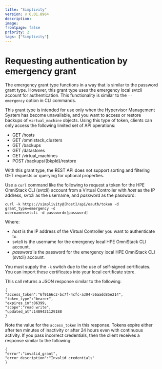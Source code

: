 ```yaml
---
title: "Simplivity"
version: v 6.01.8964
description:
image: 
frontpage: false
priority: 2
tags: ["Simplivity"]
---
```


Requesting authentication by emergency grant
============================================

The emergency grant type functions in a way that is similar to the password grant type. However, this grant type uses the emergency local svtcli account for authentication. This functionality is similar to the `--emergency` option in CLI commands.

This grant type is intended for use only when the Hypervisor Management System has become unavailable, and you want to access or restore backups of `virtual_machine` objects. Using this type of token, clients can only access the following limited set of API operations:

- GET /hosts
- GET /omnistack_clusters
- GET /backups
- GET /datastores
- GET /virtual_machines
- POST /backups/{bkpId}/restore

With this grant type, the REST API does not support sorting and filtering GET requests or querying for optional properties.

Use a `curl` command like the following to request a token for the HPE OmniStack CLI (svtcli) account from a Virtual Controller with *host* as the IP address, svtcli as the username, and *password* as the password:

```
curl -k https://simplivity@[host]/api/oauth/token -d grant_type=emergency -d
username=svtcli -d password=[password]
```

Where:

- *host* is the IP address of the Virtual Controller you want to authenticate to.
- svtcli is the username for the emergency local HPE OmniStack CLI account.
- *password* is the password for the emergency local HPE OmniStack CLI (svtcli) account.

You must supply the `-k` switch due to the use of self-signed certificates. You can import these certificates into your local certificate store.

This call returns a JSON response similar to the following:

```
{
"access_token":"6f9166c2-bc7f-4cfc-a304-56aadd85e214",
"token_type":"bearer",
"expires_in":86399,
"scope":"read write",
"updated_at":1489421129188
}
```

Note the value for the `access_token` in this response. Tokens expire either after ten minutes of inactivity or after 24 hours even with continuous activity. If you pass incorrect credentials, then the client receives a response similar to the following:

```
{
"error":"invalid_grant",
"error_description":"Invalid credentials"
}
```
